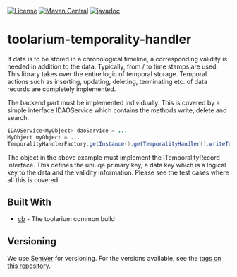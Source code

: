 [![License](https://img.shields.io/github/license/toolarium/toolarium-temporality-handler)](https://github.com/toolarium/toolarium-temporality-handler/blob/master/LICENSE)
[![Maven Central](https://img.shields.io/maven-central/v/com.github.toolarium/toolarium-temporality-handler/0.9.2)](https://search.maven.org/artifact/com.github.toolarium/toolarium-temporality-handler/0.9.2/jar)
[![javadoc](https://javadoc.io/badge2/com.github.toolarium/toolarium-temporality-handler/javadoc.svg)](https://javadoc.io/doc/com.github.toolarium/toolarium-temporality-handler)

# toolarium-temporality-handler

If data is to be stored in a chronological timeline, a corresponding validity is needed in addition to the data. Typically, from / to time stamps are used. This library takes over the entire logic of temporal storage. Temporal actions such as inserting, updating, deleting, terminating etc. of data records are completely implemented.

The backend part must be implemented individually. This is covered by a simple interface IDAOService which contains the methods write, delete and search.

```java
IDAOService<MyObject> daoService = ...
MyObject myObject = ...
TemporalityHandlerFactory.getInstance().getTemporalityHandler().writeTemporlityRecord(myObject), daoService);
```

The object in the above example must implement the ITemporalityRecord interface. This defines the uniuqe primary key, a data key which is a logical key to the data and the validity information.
Please see the test cases where all this is covered.

## Built With

* [cb](https://github.com/toolarium/common-build) - The toolarium common build

## Versioning

We use [SemVer](http://semver.org/) for versioning. For the versions available, see the [tags on this repository](https://github.com/toolarium/toolarium-temporality-handler/tags). 
